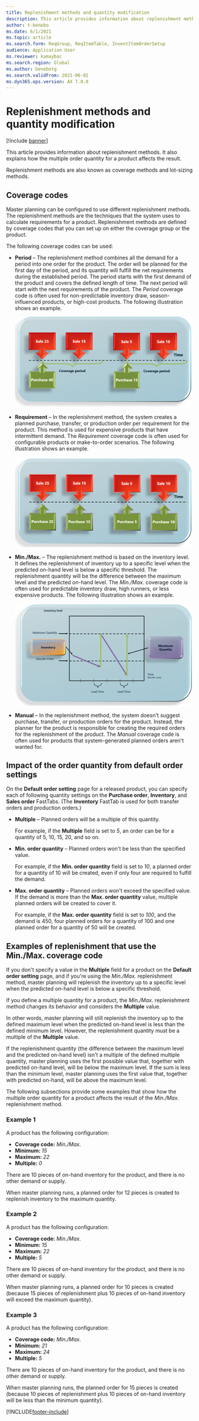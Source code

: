 ```yaml
---
title: Replenishment methods and quantity modification
description: This article provides information about replenishment methods. It also explains how the multiple order quantity for a product affects the result.
author: t-benebo
ms.date: 6/1/2021
ms.topic: article
ms.search.form: ReqGroup, ReqItemTable, InventItemOrderSetup
audience: Application User
ms.reviewer: kamaybac
ms.search.region: Global
ms.author: benebotg
ms.search.validFrom: 2021-06-01
ms.dyn365.ops.version: AX 7.0.0
---
```


# Replenishment methods and quantity modification

[!include [banner](../../includes/banner.md)]

This article provides information about replenishment methods. It also explains how the multiple order quantity for a product affects the result.

Replenishment methods are also known as coverage methods and lot-sizing methods.

## Coverage codes

Master planning can be configured to use different replenishment methods. The replenishment methods are the techniques that the system uses to calculate requirements for a product. Replenishment methods are defined by coverage codes that you can set up on either the coverage group or the product.

The following coverage codes can be used:

- **Period** – The replenishment method combines all the demand for a period into one order for the product. The order will be planned for the first day of the period, and its quantity will fulfill the net requirements during the established period. The period starts with the first demand of the product and covers the defined length of time. The next period will start with the next requirements of the product. The *Period* coverage code is often used for non-predictable inventory draw, season-influenced products, or high-cost products. The following illustration shows an example.

    ![Example of Period coverage code use.](./media/coverage-code-period.png "Example of Period coverage code use")

- **Requirement** – In the replenishment method, the system creates a planned purchase, transfer, or production order per requirement for the product. This method is used for expensive products that have intermittent demand. The *Requirement* coverage code is often used for configurable products or make-to-order scenarios. The following illustration shows an example.

    ![Example of Requirement coverage code use.](./media/coverage-code-requirement.png "Example of Requirement coverage code use")

- **Min./Max.** – The replenishment method is based on the inventory level. It defines the replenishment of inventory up to a specific level when the predicted on-hand level is below a specific threshold. The replenishment quantity will be the difference between the maximum level and the predicted on-hand level. The *Min./Max.* coverage code is often used for predictable inventory draw, high runners, or less expensive products. The following illustration shows an example.

    ![Example of Min./Max. coverage code use.](./media/coverage-code-min-max.png "Example of Min./Max. coverage code use")

- **Manual** – In the replenishment method, the system doesn't suggest purchase, transfer, or production orders for the product. Instead, the planner for the product is responsible for creating the required orders for the replenishment of the product. The *Manual* coverage code is often used for products that system-generated planned orders aren't wanted for.

## Impact of the order quantity from default order settings

On the **Default order setting** page for a released product, you can specify each of following quantity settings on the **Purchase order**, **Inventory**, and **Sales order** FastTabs. (The **Inventory** FastTab is used for both transfer orders and production orders.)

- **Multiple** – Planned orders will be a multiple of this quantity.

    For example, if the **Multiple** field is set to *5*, an order can be for a quantity of 5, 10, 15, 20, and so on.

- **Min. order quantity** – Planned orders won't be less than the specified value.

    For example, if the **Min. order quantity** field is set to *10*, a planned order for a quantity of 10 will be created, even if only four are required to fulfill the demand.

- **Max. order quantity** – Planned orders won't exceed the specified value. If the demand is more than the **Max. order quantity** value, multiple planned orders will be created to cover it.

    For example, if the **Max. order quantity** field is set to *100*, and the demand is 450, four planned orders for a quantity of 100 and one planned order for a quantity of 50 will be created.

## Examples of replenishment that use the Min./Max. coverage code

If you don't specify a value in the **Multiple** field for a product on the **Default order setting** page, and if you're using the *Min./Max.* replenishment method, master planning will replenish the inventory up to a specific level when the predicted on-hand level is below a specific threshold.

If you define a multiple quantity for a product, the *Min./Max.* replenishment method changes its behavior and considers the **Multiple** value.

In other words, master planning will still replenish the inventory up to the defined maximum level when the predicted on-hand level is less than the defined minimum level. However, the replenishment quantity must be a multiple of the **Multiple** value.

If the replenishment quantity (the difference between the maximum level and the predicted on-hand level) isn't a multiple of the defined multiple quantity, master planning uses the first possible value that, together with predicted on-hand level, will be below the maximum level. If the sum is less than the minimum level, master planning uses the first value that, together with predicted on-hand, will be above the maximum level.

The following subsections provide some examples that show how the multiple order quantity for a product affects the result of the *Min./Max.* replenishment method.

### Example 1

A product has the following configuration:

- **Coverage code:** *Min./Max.*
- **Minimum:** *15*
- **Maximum:** *22*
- **Multiple:** *0*

There are 10 pieces of on-hand inventory for the product, and there is no other demand or supply.

When master planning runs, a planned order for 12 pieces is created to replenish inventory to the maximum quantity.

### Example 2

A product has the following configuration:

- **Coverage code:** *Min./Max.*
- **Minimum:** *15*
- **Maximum:** *22*
- **Multiple:** *5*

There are 10 pieces of on-hand inventory for the product, and there is no other demand or supply.

When master planning runs, a planned order for 10 pieces is created (because 15 pieces of replenishment plus 10 pieces of on-hand inventory will exceed the maximum quantity).

### Example 3

A product has the following configuration:

- **Coverage code:** *Min./Max.*
- **Minimum:** *21*
- **Maximum:** *24*
- **Multiple:** *5*

There are 10 pieces of on-hand inventory for the product, and there is no other demand or supply.

When master planning runs, the planned order for 15 pieces is created (because 10 pieces of replenishment plus 10 pieces of on-hand inventory will be less than the minimum quantity).

[!INCLUDE[footer-include](../../../includes/footer-banner.md)]
